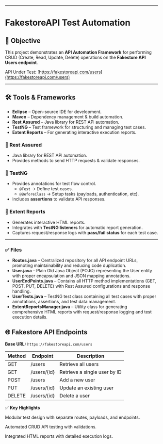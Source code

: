 
---
# FakestoreAPI Test Automation

## 📌 Objective  
This project demonstrates an **API Automation Framework** for performing CRUD (Create, Read, Update, Delete) operations on the **Fakestore API Users endpoint**.

API Under Test: [https://fakestoreapi.com/users](https://fakestoreapi.com/users)

---

## 🛠 Tools & Frameworks  
- **Eclipse** – Open-source IDE for development.  
- **Maven** – Dependency management & build automation.  
- **Rest Assured** – Java library for REST API automation.  
- **TestNG** – Test framework for structuring and managing test cases.  
- **Extent Reports** – For generating interactive execution reports.  


### 🔹 Rest Assured  
- Java library for REST API automation.  
- Provides methods to send HTTP requests & validate responses.  

### 🔹 TestNG  
- Provides annotations for test flow control.  
  - `@Test` → Define test cases.  
  - `@BeforeClass` → Setup tasks (payloads, authentication, etc).  
- Includes **assertions** to validate API responses.  

### 🔹 Extent Reports  
- Generates interactive HTML reports.  
- Integrates with **TestNG listeners** for automatic report generation.  
- Captures request/response logs with **pass/fail status** for each test case.  

---
### ✅  Files 
- **Routes.java** – Centralized repository for all API endpoint URLs, promoting maintainability and reducing code duplication.
- **User.java** – Plain Old Java Object (POJO) representing the User entity with proper encapsulation and JSON mapping annotations.
- **UserEndPoints.java** – Contains all HTTP method implementations (GET, POST, PUT, DELETE) with Rest Assured configurations and response handling. 
- **UserTests.java** – TestNG test class containing all test cases with proper annotations, assertions, and test data management.
- **ExtentReportsManager.java** – Utility class for generating comprehensive HTML reports with request/response logging and test execution details.


## 🌐 Fakestore API Endpoints  

**Base URL:** `https://fakestoreapi.com/users`  

| Method | Endpoint        | Description                  |
|--------|-----------------|------------------------------|
| GET    | /users          | Retrieve all users           |
| GET    | /users/{id}     | Retrieve a single user by ID |
| POST   | /users          | Add a new user               |
| PUT    | /users/{id}     | Update an existing user      |
| DELETE | /users/{id}     | Delete a user                |

✅ **Key Highlights**

Modular test design with separate routes, payloads, and endpoints.

Automated CRUD API testing with validations.

Integrated HTML reports with detailed execution logs.
